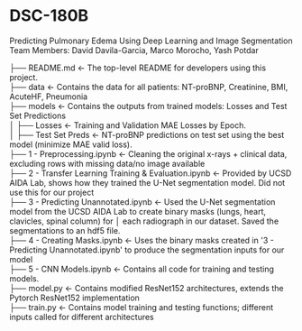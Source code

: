 # DSC-180B <br>
Predicting Pulmonary Edema Using Deep Learning and Image Segmentation <br>
Team Members: David Davila-Garcia, Marco Morocho, Yash Potdar

├── README.md          <- The top-level README for developers using this project.<br>
├── data               <- Contains the data for all patients: NT-proBNP, Creatinine, BMI, AcuteHF, Pneumonia<br>
├── models             <- Contains the outputs from trained models: Losses and Test Set Predictions<br>
│   ├── Losses         <- Training and Validation MAE Losses by Epoch.<br>
│   ├── Test Set Preds <- NT-proBNP predictions on test set using the best model (minimize MAE valid loss).<br>
├── 1 - Preprocessing.ipynb                               <- Cleaning the original x-rays + clinical data, excluding rows with missing data/no image available<br>
├── 2 - Transfer Learning Training & Evaluation.ipynb     <- Provided by UCSD AIDA Lab, shows how they trained the U-Net segmentation model. Did not use this for our project<br>
├── 3 - Predicting Unannotated.ipynb                      <- Used the U-Net segmentation model from the UCSD AIDA Lab to create binary masks (lungs, heart, clavicles, spinal column) for   │									 	 each radiograph in our dataset. Saved the segmentations to an hdf5 file. <br>
├── 4 - Creating Masks.ipynb                              <- Uses the binary masks created in '3 - Predicting Unannotated.ipynb' to produce the segmentation inputs for our model <br>
├── 5 - CNN Models.ipynb                                  <- Contains all code for training and testing models. <br>
├── model.py           <- Contains modified ResNet152 architectures, extends the Pytorch ResNet152 implementation <br>
├── train.py           <- Contains model training and testing functions; different inputs called for different architectures<br>
